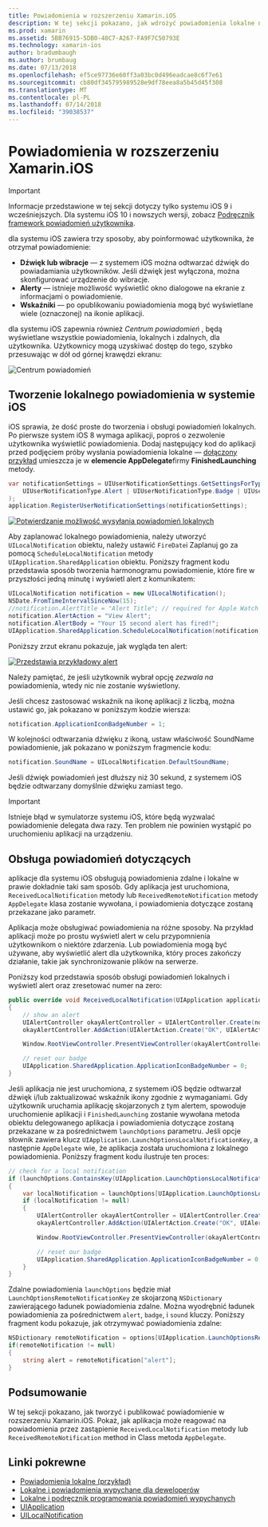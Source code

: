 ```yaml
---
title: Powiadomienia w rozszerzeniu Xamarin.iOS
description: W tej sekcji pokazano, jak wdrożyć powiadomienia lokalne na platformie Xamarin.iOS. Będzie on opisano różne elementy interfejsu użytkownika powiadomienie z systemem iOS i omówić interfejsu API użytkownika związane z tworzeniem i wyświetlanie powiadomienie.
ms.prod: xamarin
ms.assetid: 5BB76915-5DB0-48C7-A267-FA9F7C50793E
ms.technology: xamarin-ios
author: bradumbaugh
ms.author: brumbaug
ms.date: 07/13/2018
ms.openlocfilehash: ef5ce97736e60ff3a03bc0d496eadcae8c6f7e61
ms.sourcegitcommit: cb80df345795989528e9df78eea8a5b45d45f308
ms.translationtype: MT
ms.contentlocale: pl-PL
ms.lasthandoff: 07/14/2018
ms.locfileid: "39038537"
---
```

# <a name="notifications-in-xamarinios"></a>Powiadomienia w rozszerzeniu Xamarin.iOS

> [!IMPORTANT]
> Informacje przedstawione w tej sekcji dotyczy tylko systemu iOS 9 i wcześniejszych. Dla systemu iOS 10 i nowszych wersji, zobacz [Podręcznik framework powiadomień użytkownika](~/ios/platform/user-notifications/index.md).

dla systemu iOS zawiera trzy sposoby, aby poinformować użytkownika, że otrzymał powiadomienie:

- **Dźwięk lub wibracje** — z systemem iOS można odtwarzać dźwięk do powiadamiania użytkowników. Jeśli dźwięk jest wyłączona, można skonfigurować urządzenie do wibracje.
- **Alerty** — istnieje możliwość wyświetlić okno dialogowe na ekranie z informacjami o powiadomienie.
- **Wskaźniki** — po opublikowaniu powiadomienia mogą być wyświetlane wiele (oznaczonej) na ikonie aplikacji.

dla systemu iOS zapewnia również *Centrum powiadomień* , będą wyświetlane wszystkie powiadomienia, lokalnych i zdalnych, dla użytkownika. Użytkownicy mogą uzyskiwać dostęp do tego, szybko przesuwając w dół od górnej krawędzi ekranu:

![Centrum powiadomień](local-notifications-in-ios-images/image13.png "Centrum powiadomień")

## <a name="creating-local-notifications-in-ios"></a>Tworzenie lokalnego powiadomienia w systemie iOS

iOS sprawia, że dość proste do tworzenia i obsługi powiadomień lokalnych.
Po pierwsze system iOS 8 wymaga aplikacji, poproś o zezwolenie użytkownika wyświetlić powiadomienia. Dodaj następujący kod do aplikacji przed podjęciem próby wysłania powiadomienia lokalne — [dołączony przykład](https://developer.xamarin.com/samples/monotouch/LocalNotifications/) umieszcza je w **elemencie AppDelegate**firmy **FinishedLaunching** metody.

```csharp
var notificationSettings = UIUserNotificationSettings.GetSettingsForTypes(
    UIUserNotificationType.Alert | UIUserNotificationType.Badge | UIUserNotificationType.Sound, null
);
application.RegisterUserNotificationSettings(notificationSettings);
```

[![Potwierdzanie możliwość wysyłania powiadomień lokalnych](local-notifications-in-ios-images/image0-sml.png "potwierdzenie możliwość wysyłania powiadomień lokalnych")](local-notifications-in-ios-images/image0.png#lightbox)

Aby zaplanować lokalnego powiadomienia, należy utworzyć `UILocalNotification` obiektu, należy ustawić `FireDate`i Zaplanuj go za pomocą `ScheduleLocalNotification` metody `UIApplication.SharedApplication` obiektu. Poniższy fragment kodu przedstawia sposób tworzenia harmonogramu powiadomienie, które fire w przyszłości jedną minutę i wyświetl alert z komunikatem:

```csharp
UILocalNotification notification = new UILocalNotification();
NSDate.FromTimeIntervalSinceNow(15);
//notification.AlertTitle = "Alert Title"; // required for Apple Watch notifications
notification.AlertAction = "View Alert";
notification.AlertBody = "Your 15 second alert has fired!";
UIApplication.SharedApplication.ScheduleLocalNotification(notification);
```

Poniższy zrzut ekranu pokazuje, jak wygląda ten alert:

[![](local-notifications-in-ios-images/image2-sml.png "Przedstawia przykładowy alert")](local-notifications-in-ios-images/image2.png#lightbox)

Należy pamiętać, że jeśli użytkownik wybrał opcję *zezwala na* powiadomienia, wtedy nic nie zostanie wyświetlony.

Jeśli chcesz zastosować wskaźnik na ikonę aplikacji z liczbą, można ustawić go, jak pokazano w poniższym kodzie wiersza:

```csharp
notification.ApplicationIconBadgeNumber = 1;
```

W kolejności odtwarzania dźwięku z ikoną, ustaw właściwość SoundName powiadomienie, jak pokazano w poniższym fragmencie kodu:

```csharp
notification.SoundName = UILocalNotification.DefaultSoundName;
```

Jeśli dźwięk powiadomień jest dłuższy niż 30 sekund, z systemem iOS będzie odtwarzany domyślnie dźwięku zamiast tego.

> [!IMPORTANT]
> Istnieje błąd w symulatorze systemu iOS, które będą wyzwalać powiadomienie delegata dwa razy. Ten problem nie powinien wystąpić po uruchomieniu aplikacji na urządzeniu.

## <a name="handling-notifications"></a>Obsługa powiadomień dotyczących

aplikacje dla systemu iOS obsługują powiadomienia zdalne i lokalne w prawie dokładnie taki sam sposób. Gdy aplikacja jest uruchomiona, `ReceivedLocalNotification` metody lub `ReceivedRemoteNotification` metody `AppDelegate` klasa zostanie wywołana, i powiadomienia dotyczące zostaną przekazane jako parametr.

Aplikacja może obsługiwać powiadomienia na różne sposoby. Na przykład aplikacji może po prostu wyświetl alert w celu przypomnienia użytkownikom o niektóre zdarzenia. Lub powiadomienia mogą być używane, aby wyświetlić alert dla użytkownika, który proces zakończy działanie, takie jak synchronizowanie plików na serwerze.

Poniższy kod przedstawia sposób obsługi powiadomień lokalnych i wyświetl alert oraz zresetować numer na zero:

```csharp
public override void ReceivedLocalNotification(UIApplication application, UILocalNotification notification)
{
    // show an alert
    UIAlertController okayAlertController = UIAlertController.Create(notification.AlertAction, notification.AlertBody, UIAlertControllerStyle.Alert);
    okayAlertController.AddAction(UIAlertAction.Create("OK", UIAlertActionStyle.Default, null));

    Window.RootViewController.PresentViewController(okayAlertController, true, null);

    // reset our badge
    UIApplication.SharedApplication.ApplicationIconBadgeNumber = 0;
}
```

Jeśli aplikacja nie jest uruchomiona, z systemem iOS będzie odtwarzał dźwięk i/lub zaktualizować wskaźnik ikony zgodnie z wymaganiami. Gdy użytkownik uruchamia aplikację skojarzonych z tym alertem, spowoduje uruchomienie aplikacji i `FinishedLaunching` zostanie wywołana metoda obiektu delegowanego aplikacja i powiadomienia dotyczące zostaną przekazane w za pośrednictwem `launchOptions` parametru. Jeśli opcje słownik zawiera klucz `UIApplication.LaunchOptionsLocalNotificationKey`, a następnie `AppDelegate` wie, że aplikacja została uruchomiona z lokalnego powiadomienia. Poniższy fragment kodu ilustruje ten proces:

```csharp
// check for a local notification
if (launchOptions.ContainsKey(UIApplication.LaunchOptionsLocalNotificationKey))
{
    var localNotification = launchOptions[UIApplication.LaunchOptionsLocalNotificationKey] as UILocalNotification;
    if (localNotification != null)
    {
        UIAlertController okayAlertController = UIAlertController.Create(localNotification.AlertAction, localNotification.AlertBody, UIAlertControllerStyle.Alert);
        okayAlertController.AddAction(UIAlertAction.Create("OK", UIAlertActionStyle.Default, null));

        Window.RootViewController.PresentViewController(okayAlertController, true, null);

        // reset our badge
        UIApplication.SharedApplication.ApplicationIconBadgeNumber = 0;
    }
}
```

Zdalne powiadomienia `launchOptions` będzie miał `LaunchOptionsRemoteNotificationKey` ze skojarzoną `NSDictionary` zawierającego ładunek powiadomienia zdalne. Można wyodrębnić ładunek powiadomienia za pośrednictwem `alert`, `badge`, i `sound` kluczy. Poniższy fragment kodu pokazuje, jak otrzymywać powiadomienia zdalne:

```csharp
NSDictionary remoteNotification = options[UIApplication.LaunchOptionsRemoteNotificationKey];
if(remoteNotification != null)
{
    string alert = remoteNotification["alert"];
}
```

## <a name="summary"></a>Podsumowanie

W tej sekcji pokazano, jak tworzyć i publikować powiadomienie w rozszerzeniu Xamarin.iOS. Pokaż, jak aplikacja może reagować na powiadomienia przez zastąpienie `ReceivedLocalNotification` metody lub `ReceivedRemoteNotification` method in Class metoda `AppDelegate`.

## <a name="related-links"></a>Linki pokrewne

- [Powiadomienia lokalne (przykład)](https://developer.xamarin.com/samples/monotouch/LocalNotifications)
- [Lokalne i powiadomienia wypychane dla deweloperów](https://developer.apple.com/notifications/)
- [Lokalne i podręcznik programowania powiadomień wypychanych](https://developer.apple.com/library/prerelease/content/documentation/NetworkingInternet/Conceptual/RemoteNotificationsPG/)
- [UIApplication](http://iosapi.xamarin.com/?link=T%3aMonoTouch.UIKit.UIApplication)
- [UILocalNotification](http://iosapi.xamarin.com/?link=T%3aMonoTouch.UIKit.UILocalNotification)
